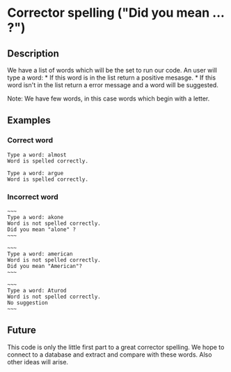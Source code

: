 
# Corrector spelling ("Did you mean ... ?")

## Description

   We have a list of words which will be the set to run our code.
   An user will type a word:
      * If this word is in the list return a positive mesasge.
      * If this word isn't in the list return a error message and a word will be suggested.

Note: We have few words, in this case words which begin with a letter.

## Examples

### Correct word

~~~
Type a word: almost
Word is spelled correctly.
~~~

~~~
Type a word: argue
Word is spelled correctly.
~~~

### Incorrect word

    ~~~
    Type a word: akone
    Word is not spelled correctly.
    Did you mean "alone" ?
    ~~~

    ~~~
    Type a word: american
    Word is not spelled correctly.
    Did you mean "American"?
    ~~~

    ~~~
    Type a word: Aturod
    Word is not spelled correctly.
    No suggestion
    ~~~
    
## Future

   This code is only the little first part to a great corrector spelling.
   We hope to connect to a database and extract and compare with these words.
   Also other ideas will arise.

   

   